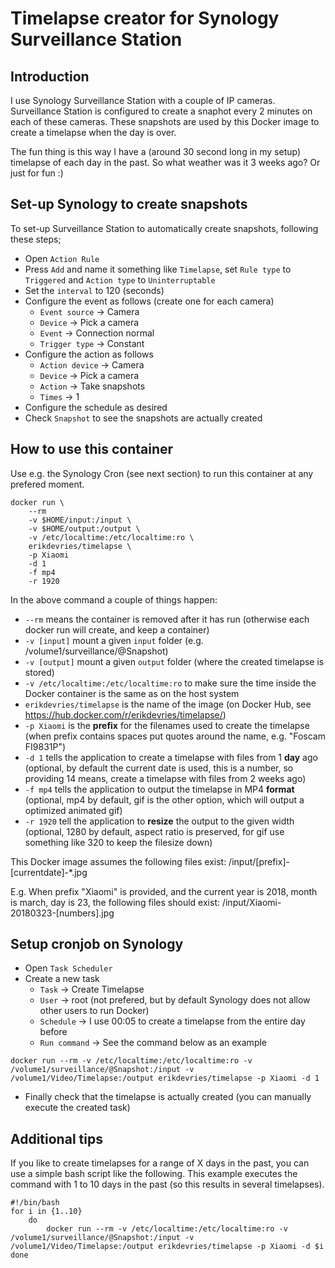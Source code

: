 # Timelapse creator for Synology Surveillance Station

## Introduction

I use Synology Surveillance Station with a couple of IP cameras. Surveillance Station is configured to create a snaphot every 2 minutes on each of these cameras. These snapshots are used by this Docker image to create a timelapse when the day is over.

The fun thing is this way I have a (around 30 second long in my setup) timelapse of each day in the past. So what weather was it 3 weeks ago? Or just for fun :)

## Set-up Synology to create snapshots

To set-up Surveillance Station to automatically create snapshots, following these steps;
* Open `Action Rule`
* Press `Add` and name it something like `Timelapse`, set `Rule type` to `Triggered` and `Action type` to `Uninterruptable`
* Set the `interval` to 120 (seconds)
* Configure the event as follows (create one for each camera)
    * `Event source` -> Camera
    * `Device` -> Pick a camera
    * `Event` -> Connection normal
    * `Trigger type` -> Constant
* Configure the action as follows
    * `Action device` -> Camera
    * `Device` -> Pick a camera
    * `Action` -> Take snapshots
    * `Times` -> 1
* Configure the schedule as desired
* Check `Snapshot` to see the snapshots are actually created

## How to use this container

Use e.g. the Synology Cron (see next section) to run this container at any prefered moment.

```
docker run \
    --rm
    -v $HOME/input:/input \
    -v $HOME/output:/output \
    -v /etc/localtime:/etc/localtime:ro \
    erikdevries/timelapse \
    -p Xiaomi
    -d 1
    -f mp4
    -r 1920
```

In the above command a couple of things happen:
* `--rm` means the container is removed after it has run (otherwise each docker run will create, and keep a container)
* `-v [input]` mount a given `input` folder (e.g. /volume1/surveillance/@Snapshot)
* `-v [output]` mount a given `output` folder (where the created timelapse is stored)
* `-v /etc/localtime:/etc/localtime:ro` to make sure the time inside the Docker container is the same as on the host system
* `erikdevries/timelapse` is the name of the image (on Docker Hub, see https://hub.docker.com/r/erikdevries/timelapse/)
* `-p Xiaomi` is the **prefix** for the filenames used to create the timelapse (when prefix contains spaces put quotes around the name, e.g. "Foscam FI9831P")
* `-d 1` tells the application to create a timelapse with files from 1 **day** ago (optional, by default the current date is used, this is a number, so providing 14 means, create a timelapse with files from 2 weeks ago)
* `-f mp4` tells the application to output the timelapse in MP4 **format** (optional, mp4 by default, gif is the other option, which will output a optimized animated gif)
* `-r 1920` tell the application to **resize** the output to the given width (optional, 1280 by default, aspect ratio is preserved, for gif use something like 320 to keep the filesize down)

This Docker image assumes the following files exist: /input/[prefix]-[currentdate]-*.jpg

E.g. When prefix "Xiaomi" is provided, and the current year is 2018, month is march, day is 23, the following files should exist: /input/Xiaomi-20180323-[numbers].jpg

## Setup cronjob on Synology

* Open `Task Scheduler`
* Create a new task
    * `Task` -> Create Timelapse
    * `User` -> root (not prefered, but by default Synology does not allow other users to run Docker)
    * `Schedule` -> I use 00:05 to create a timelapse from the entire day before
    * `Run command` -> See the command below as an example

``
docker run --rm -v /etc/localtime:/etc/localtime:ro -v /volume1/surveillance/@Snapshot:/input -v /volume1/Video/Timelapse:/output erikdevries/timelapse -p Xiaomi -d 1
``

* Finally check that the timelapse is actually created (you can manually execute the created task)

## Additional tips

If you like to create timelapses for a range of X days in the past, you can use a simple bash script like the following. This example executes the command with 1 to 10 days in the past (so this results in several timelapses).

```
#!/bin/bash
for i in {1..10}
    do
        docker run --rm -v /etc/localtime:/etc/localtime:ro -v /volume1/surveillance/@Snapshot:/input -v /volume1/Video/Timelapse:/output erikdevries/timelapse -p Xiaomi -d $i
done
```